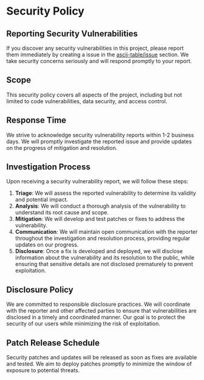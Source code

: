 # Security Policy

## Reporting Security Vulnerabilities
If you discover any security vulnerabilities in this project, please report them immediately by creating a issue in the [ascii-table/issue](https://github.com/ManojTGN/ascii-table/issues) section. We take security concerns seriously and will respond promptly to your report.

## Scope
This security policy covers all aspects of the project, including but not limited to code vulnerabilities, data security, and access control.

## Response Time
We strive to acknowledge security vulnerability reports within 1-2 business days. We will promptly investigate the reported issue and provide updates on the progress of mitigation and resolution.

## Investigation Process
Upon receiving a security vulnerability report, we will follow these steps:
1. **Triage**: We will assess the reported vulnerability to determine its validity and potential impact.
2. **Analysis**: We will conduct a thorough analysis of the vulnerability to understand its root cause and scope.
3. **Mitigation**: We will develop and test patches or fixes to address the vulnerability.
4. **Communication**: We will maintain open communication with the reporter throughout the investigation and resolution process, providing regular updates on our progress.
5. **Disclosure**: Once a fix is developed and deployed, we will disclose information about the vulnerability and its resolution to the public, while ensuring that sensitive details are not disclosed prematurely to prevent exploitation.

## Disclosure Policy
We are committed to responsible disclosure practices. We will coordinate with the reporter and other affected parties to ensure that vulnerabilities are disclosed in a timely and coordinated manner. Our goal is to protect the security of our users while minimizing the risk of exploitation.

## Patch Release Schedule
Security patches and updates will be released as soon as fixes are available and tested. We aim to deploy patches promptly to minimize the window of exposure to potential threats.

